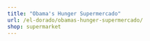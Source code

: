 ```yaml
---
title: "Obama's Hunger Supermercado"
url: /el-dorado/obamas-hunger-supermercado/
shop: supermarket
---
```

